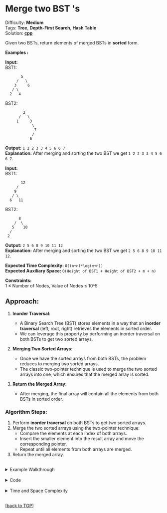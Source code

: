 # Merge two BST 's

Difficulty: **Medium** <br>
Tags: **Tree**, **Depth-First Search**, **Hash Table** <br>
Solution: **[cpp](mergeTwoBSTs.cpp)**

Given two BSTs, return elements of merged BSTs in **sorted** form.

**Examples :**

**Input:** <br>
BST1:
```
       5
     /   \
    3     6
   / \
  2   4  
```
BST2:
```
        2
      /   \
     1     3
            \
             7
            /
           6
```
**Output:** `1 2 2 3 3 4 5 6 6 7` <br>
**Explanation:** After merging and sorting the two BST we get `1 2 2 3 3 4 5 6 6 7`.

**Input:** <br>
BST1: <br>
```
       12
     /   
    9
   / \    
  6   11
```
BST2: <br>
```
      8
    /  \
   5    10
  /
 2
```
**Output:** `2 5 6 8 9 10 11 12` <br>
**Explanation:** After merging and sorting the two BST we get `2 5 6 8 9 10 11 12`.

**Expected Time Complexity:** `O((m+n)*log(m+n))`   <br>
**Expected Auxiliary Space:** `O(Height of BST1 + Height of BST2 + m + n)` <br>

**Constraints:**  
1 ≤ Number of Nodes, Value of Nodes ≤ 10^5

## Approach:

1. **Inorder Traversal**:
   - A Binary Search Tree (BST) stores elements in a way that an **inorder traversal** (left, root, right) retrieves the elements in sorted order. 
   - We can leverage this property by performing an inorder traversal on both BSTs to get two sorted arrays.
   
2. **Merging Two Sorted Arrays**:
   - Once we have the sorted arrays from both BSTs, the problem reduces to merging two sorted arrays. 
   - The classic two-pointer technique is used to merge the two sorted arrays into one, which ensures that the merged array is sorted.

3. **Return the Merged Array**:
   - After merging, the final array will contain all the elements from both BSTs in sorted order.

### Algorithm Steps:

1. Perform **inorder traversal** on both BSTs to get two sorted arrays.
2. Merge the two sorted arrays using the two-pointer technique:
   - Compare the elements at each index of both arrays.
   - Insert the smaller element into the result array and move the corresponding pointer.
   - Repeat until all elements from both arrays are merged.
3. Return the merged array.

<br>
<details>
<summary>Example Walkthrough</summary>

Consider two BSTs as follows:

#### BST1:
```
      5
     / \
    3   6
   / \
  2   4
```

#### BST2:
```
      2
     / \
    1   3
         \
          7
         /
        6
```

1. **Inorder traversal of BST1**:
   - Start at root 5, move to the left child 3, move further left to 2, which is the leftmost node.
   - The inorder sequence is: **2 → 3 → 4 → 5 → 6**.

2. **Inorder traversal of BST2**:
   - Start at root 2, move to the left child 1, move to the right child 3, move further right to 7.
   - The inorder sequence is: **1 → 2 → 3 → 6 → 7**.

3. **Merge the two sorted arrays**:
   - Array from BST1: **[2, 3, 4, 5, 6]**
   - Array from BST2: **[1, 2, 3, 6, 7]**
   - Merging both arrays: **[1, 2, 2, 3, 3, 4, 5, 6, 6, 7]**

The merged result is: **[1, 2, 2, 3, 3, 4, 5, 6, 6, 7]**
</details>


<br>
<details>
<summary>Code</summary>

```cpp
#include <iostream>
#include <vector>
using namespace std;

// Definition of the tree node
struct Node {
    int data;
    Node* left, *right;
    Node(int val) : data(val), left(NULL), right(NULL) {}
};

// Inorder traversal to store the elements of BST in sorted order
void inorderTraversal(Node* root, vector<int>& elements) {
    if (root == NULL) return;
    inorderTraversal(root->left, elements);
    elements.push_back(root->data);
    inorderTraversal(root->right, elements);
}

// Function to merge two sorted arrays into one
vector<int> mergeSortedArrays(const vector<int>& arr1, const vector<int>& arr2) {
    vector<int> merged(arr1.size() + arr2.size());
    merge(arr1.begin(), arr1.end(), arr2.begin(), arr2.end(), merged.begin());
    return merged;
}

// Main function to merge two BSTs
vector<int> merge(Node* root1, Node* root2) {
    vector<int> bst1Elements, bst2Elements;

    // Get the sorted elements of both BSTs using inorder traversal
    inorderTraversal(root1, bst1Elements);
    inorderTraversal(root2, bst2Elements);

    // Merge the two sorted lists
    return mergeSortedArrays(bst1Elements, bst2Elements);
}

// Helper function to create a new node
Node* newNode(int data) {
    return new Node(data);
}

// Main driver function for testing
int main() {
    Node* root1 = newNode(5);
    root1->left = newNode(3);
    root1->right = newNode(6);
    root1->left->left = newNode(2);
    root1->left->right = newNode(4);

    Node* root2 = newNode(2);
    root2->left = newNode(1);
    root2->right = newNode(3);
    root2->right->right = newNode(7);
    root2->right->right->left = newNode(6);

    vector<int> mergedResult = merge(root1, root2);

    for (int val : mergedResult) cout << val << " ";

    return 0;
}
```
</details>

<br>
<details>
<summary>Time and Space Complexity</summary>

1. **Time Complexity**:
   - The time complexity of inorder traversal for both trees is **O(m + n)**, where \(m\) and \(n\) are the sizes of the two trees.
   - Merging the two sorted arrays takes **O(m + n)**.
   - Therefore, the total time complexity is **O(m + n)**.

2. **Space Complexity**:
   - We use two auxiliary arrays to store the inorder traversal results, which take **O(m + n)** space.
   - Additionally, the recursion stack for inorder traversal will take **O(h1 + h2)**, where \(h1\) and \(h2\) are the heights of the two trees.
   - Therefore, the total space complexity is **O(m + n + h1 + h2)**.
</details>

<br>

[[back to TOP](#total-count)]